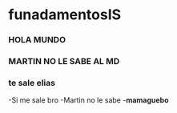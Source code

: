 # funadamentosIS
### HOLA MUNDO
### MARTIN NO LE SABE AL MD
### te sale elias
-Si me sale bro
-Martin no le sabe
-**mamaguebo**
